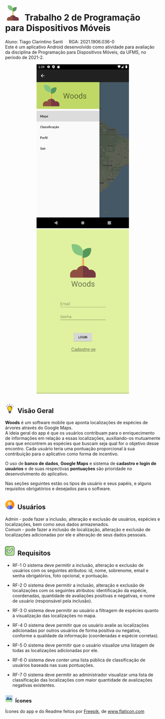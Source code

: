 # <img src="./Woods%20App/src/main/res/drawable/sprout.png" width="50"/>&nbsp;&nbsp;Trabalho 2 de Programação para Dispositivos Móveis 
Aluno: Tiago Clarintino Santi&nbsp;&nbsp;&nbsp;&nbsp;&nbsp;RGA: 2021.1906.036-0</br>
Este é um aplicativo Android desenvolvido como atividade para avaliação da disciplina de Programação para Dispositivos Móveis, da UFMS, no período de 2021-2.

<p align="center">
  <img src="./readme%20imgs/screenshot.png" width="300"/>
  <img src="./readme%20imgs/screenshot2.png" width="300"/>
</p>

## <img src="./readme%20imgs/idea.png" width="30"/>&nbsp;&nbsp;Visão Geral
**Woods** é um software mobile que aponta localizações de espécies de árvores através do Google Maps.</br>
A ideia geral do app é que os usuários contribuam para o enriquecimento de informações em relação a essas localizações, auxiliando-os mutuamente para que encontrem as espécies que buscam seja qual for o objetivo desse encontro. Cada usuário teria uma pontuação proporcional à sua contribuição para o aplicativo como forma de incentivo.</br>

O uso de **banco de dados**, **Google Maps** e sistema de **cadastro e login de usuários** e de suas respectivas **pontuações** são prioridade no desenvolvimento do aplicativo.

Nas seções seguintes estão os tipos de usuário e seus papéis, e alguns requisitos obrigatórios e desejados para o software.

## <img src="./readme%20imgs/user.png" width="30"/>&nbsp;&nbsp;Usuários
Admin - pode fazer a inclusão, alteração e exclusão de usuários, espécies e localizações, bem como seus dados armazenados.</br>
Comum - pode fazer a inclusão de localização, alteração e exclusão de localizações adicionadas por ele e alteração de seus dados pessoais.

## <img src="./readme%20imgs/checkbox.png" width="30"/>&nbsp;&nbsp;Requisitos
* RF-1 O sistema deve permitir a inclusão, alteração e exclusão de usuários com os seguintes atributos: id, nome, sobrenome, email e senha obrigatórios, foto opcional, e pontuação.</br>

* RF-2 O sistema deve permitir a inclusão, alteração e exclusão de localizações com os seguintes atributos: identificação da espécie, coordenadas, quantidade de avaliações positivas e negativas, e nome de usuário (responsável pela inclusão).</br>

* RF-3 O sistema deve permitir ao usuário a filtragem de espécies quanto à visualização das localizações no mapa.

* RF-4 O sistema deve permitir que os usuário avalie as localizações adicionadas por outros usuários de forma positiva ou negativa, conforme a qualidade da informação (coordenadas e espécie corretas).</br>

* RF-5 O sistema deve permitir que o usuário visualize uma listagem de todas as localizações adicionadas por ele.

* RF-6 O sistema deve conter uma lista pública de classificação de usuários baseada nas suas pontuações.

* RF-7 O sistema deve permitir ao administrador visualizar uma lista de classificação das localizações com maior quantidade de avalizações negativas existentes.




### <img src="./readme%20imgs/icon.png" width="25"/>&nbsp;&nbsp;Ícones
<div>Ícones do app e do Readme feitos por <a href="https://www.freepik.com" title="Freepik">Freepik</a>, de <a href="https://www.flaticon.com/" title="Flaticon">www.flaticon.com</a></div>
